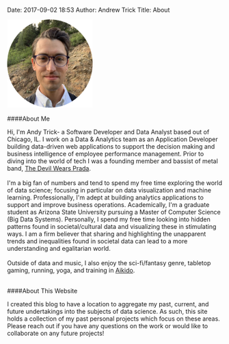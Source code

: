 ﻿Date: 2017-09-02 18:53 
Author: Andrew Trick 
Title: About

<img src="../img/headshot.png" style="width: 200px;"/>

<br>

 
####About Me

Hi, I'm Andy Trick-  a Software Developer and Data Analyst based out of Chicago, IL. I work on a Data & Analytics team as an Application Developer building data-driven web applications to support the decision making and business intelligence of employee performance management. Prior to diving into the world of tech I was a founding member and bassist of metal band, <a href="https://www.tdwpband.com/">The Devil Wears Prada</a>. 
<br><br>
I'm a big fan of numbers and tend to spend my free time exploring the world of data science; focusing in particular on data visualization and machine learning. Professionally, I'm adept at building analytics applications to support and improve business operations. Academically, I'm a graduate student as Arizona State University pursuing a Master of Computer Science (Big Data Systems). Personally, I spend my free time looking into hidden patterns found in societal/cultural data and visualizing these in stimulating ways. I am a firm believer that sharing and highlighting the unapparent trends and inequalities found in societal data can lead to a more understanding and egalitarian world. 
<br><br>
Outside of data and music, I also enjoy the sci-fi/fantasy genre, tabletop gaming, running, yoga, and training in <a href="http://www.japaneseculturecenter.com/">Aikido</a>.
 
<br>
####About This Website

I created this blog to have a location to aggregate my past, current, and future undertakings into the subjects of data science. As such, this site holds a collection of my past personal projects which focus on these areas. Please reach out if you have any questions on the work or would like to collaborate on any future projects!